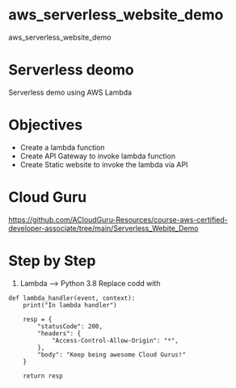 # aws_serverless_website_demo
aws_serverless_website_demo


# Serverless deomo
Serverless demo using AWS Lambda


# Objectives
- Create a lambda function
- Create API Gateway to invoke lambda function
- Create Static website to invoke the lambda via API


# Cloud Guru

https://github.com/ACloudGuru-Resources/course-aws-certified-developer-associate/tree/main/Serverless_Webite_Demo


# Step by Step

1) Lambda  -->  Python 3.8 
    Replace codd with
    
```
def lambda_handler(event, context):
    print("In lambda handler")
    
    resp = {
        "statusCode": 200,
        "headers": {
            "Access-Control-Allow-Origin": "*",
        },
        "body": "Keep being awesome Cloud Gurus!"
    }
    
    return resp
```
